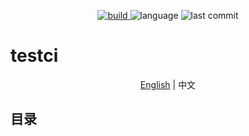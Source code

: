 <p align="center">
<a href="https://github.com/Jacyking/testci/actions/workflows/ci.yml">
<img alt="build" src="https://github.com/Jacyking/testci/actions/workflows/ci.yml/badge.svg?branch=main">
</a>
<img alt="language" src="https://img.shields.io/github/languages/top/Jacyking/testci?style=flat-square">
<img alt="last commit" src="https://img.shields.io/github/last-commit/Jacyking/testci?style=flat-square">
</p>

# testci

<p align="center">
  <a href="https://github.com/Jacyking/testci/tree/master/lang/english/README.md">English</a> | <span>中文</span>
</p>

## 目录